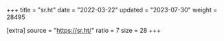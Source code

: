 +++
title = "sr.ht"
date = "2022-03-22"
updated = "2023-07-30"
weight = 28495

[extra]
source = "https://sr.ht/"
ratio = 7
size = 28
+++
